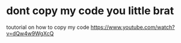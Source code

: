 # dont copy my code you little brat
toutorial on how to copy my code https://www.youtube.com/watch?v=dQw4w9WgXcQ
